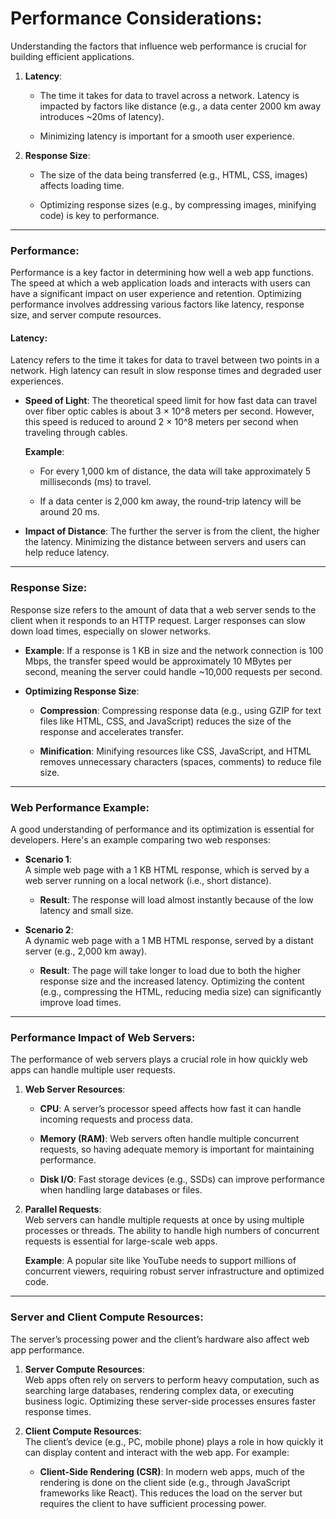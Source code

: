 # **Performance Considerations**:

Understanding the factors that influence web performance is crucial for building efficient applications.

1.  **Latency**:
    
    -   The time it takes for data to travel across a network. Latency is impacted by factors like distance (e.g., a data center 2000 km away introduces ~20ms of latency).
        
    -   Minimizing latency is important for a smooth user experience.
        
2.  **Response Size**:
    
    -   The size of the data being transferred (e.g., HTML, CSS, images) affects loading time.
        
    -   Optimizing response sizes (e.g., by compressing images, minifying code) is key to performance.
        

---


### **Performance**:

Performance is a key factor in determining how well a web app functions. The speed at which a web application loads and interacts with users can have a significant impact on user experience and retention. Optimizing performance involves addressing various factors like latency, response size, and server compute resources.

#### **Latency**:

Latency refers to the time it takes for data to travel between two points in a network. High latency can result in slow response times and degraded user experiences.

-   **Speed of Light**: The theoretical speed limit for how fast data can travel over fiber optic cables is about 3 × 10^8 meters per second. However, this speed is reduced to around 2 × 10^8 meters per second when traveling through cables.
    
    **Example**:
    
    -   For every 1,000 km of distance, the data will take approximately 5 milliseconds (ms) to travel.
        
    -   If a data center is 2,000 km away, the round-trip latency will be around 20 ms.
        
-   **Impact of Distance**: The further the server is from the client, the higher the latency. Minimizing the distance between servers and users can help reduce latency.
    

---

### **Response Size**:

Response size refers to the amount of data that a web server sends to the client when it responds to an HTTP request. Larger responses can slow down load times, especially on slower networks.

-   **Example**: If a response is 1 KB in size and the network connection is 100 Mbps, the transfer speed would be approximately 10 MBytes per second, meaning the server could handle ~10,000 requests per second.
    
-   **Optimizing Response Size**:
    
    -   **Compression**: Compressing response data (e.g., using GZIP for text files like HTML, CSS, and JavaScript) reduces the size of the response and accelerates transfer.
        
    -   **Minification**: Minifying resources like CSS, JavaScript, and HTML removes unnecessary characters (spaces, comments) to reduce file size.
        

---

### **Web Performance Example**:

A good understanding of performance and its optimization is essential for developers. Here's an example comparing two web responses:

-   **Scenario 1**:  
    A simple web page with a 1 KB HTML response, which is served by a web server running on a local network (i.e., short distance).
    
    -   **Result**: The response will load almost instantly because of the low latency and small size.
        
-   **Scenario 2**:  
    A dynamic web page with a 1 MB HTML response, served by a distant server (e.g., 2,000 km away).
    
    -   **Result**: The page will take longer to load due to both the higher response size and the increased latency. Optimizing the content (e.g., compressing the HTML, reducing media size) can significantly improve load times.
        

---

### **Performance Impact of Web Servers**:

The performance of web servers plays a crucial role in how quickly web apps can handle multiple user requests.

1.  **Web Server Resources**:
    
    -   **CPU**: A server’s processor speed affects how fast it can handle incoming requests and process data.
        
    -   **Memory (RAM)**: Web servers often handle multiple concurrent requests, so having adequate memory is important for maintaining performance.
        
    -   **Disk I/O**: Fast storage devices (e.g., SSDs) can improve performance when handling large databases or files.
        
2.  **Parallel Requests**:  
    Web servers can handle multiple requests at once by using multiple processes or threads. The ability to handle high numbers of concurrent requests is essential for large-scale web apps.
    
    **Example**: A popular site like YouTube needs to support millions of concurrent viewers, requiring robust server infrastructure and optimized code.
    

---

### **Server and Client Compute Resources**:

The server’s processing power and the client’s hardware also affect web app performance.

1.  **Server Compute Resources**:  
    Web apps often rely on servers to perform heavy computation, such as searching large databases, rendering complex data, or executing business logic. Optimizing these server-side processes ensures faster response times.
    
2.  **Client Compute Resources**:  
    The client’s device (e.g., PC, mobile phone) plays a role in how quickly it can display content and interact with the web app. For example:
    
    -   **Client-Side Rendering (CSR)**: In modern web apps, much of the rendering is done on the client side (e.g., through JavaScript frameworks like React). This reduces the load on the server but requires the client to have sufficient processing power.
        
